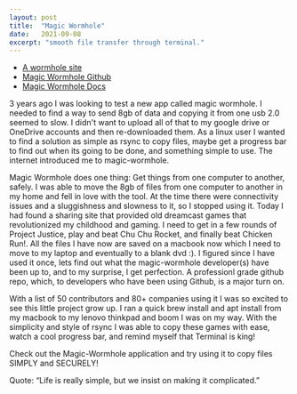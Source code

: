 ```yaml
---
layout: post
title:  "Magic Wormhole"
date:   2021-09-08
excerpt: "smooth file transfer through terminal."   
---
```

* [A wormhole site](https://wormhole.app/)
* [Magic Wormhole Github](https://github.com/magic-wormhole/magic-wormhole)
* [Magic Wormhole Docs](https://magic-wormhole.readthedocs.io/en/latest/welcome.html#installation)


3 years ago I was looking to test a new app called magic wormhole.
I needed to find a way to send 8gb of data and copying it from one usb 2.0 seemed to slow. I didn't want to upload all of that to my google drive or OneDrive accounts and then re-downloaded them. As a linux user I wanted to find a solution as simple as rsync to copy files, maybe get a progress bar to find out when its going to be done, and something simple to use. The internet introduced me to magic-wormhole.

Magic Wormhole does one thing: Get things from one computer to another, safely. I was able to move the 8gb of files from one computer to another in my home and fell in love with the tool. At the time there were connectivity issues and a sluggishness and slowness to it, so  I stopped using it. Today I had found a sharing site that provided old dreamcast games that revolutionized my childhood and gaming. I need to get in a few rounds of Project Justice, play and beat Chu Chu Rocket, and finally beat Chicken Run!. All the files I have now are saved on a macbook now which I need to move to my laptop and eventually to a blank dvd :). I figured since I have used it once, lets find out what the magic-wormhole developer(s) have been up to, and to my surprise, I get perfection. A professionl grade github repo, which, to developers who have been using Github, is a major turn on.

With a list of 50 contributors and 80+ companies using it I was so excited to see this little project grow up. I ran a quick brew install and apt install from my macbook to my lenovo thinkpad and boom I was on my way. With the simplicity and style of rsync  I was able to copy these games with ease, watch a cool progress bar, and remind myself that Terminal is king!  

Check out the Magic-Wormhole application and try using it to copy files SIMPLY and SECURELY!

Quote: “Life is really simple, but we insist on making it complicated.”
